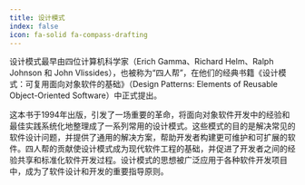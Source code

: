 ```yaml
---
title: 设计模式
index: false
icon: fa-solid fa-compass-drafting
---
```


设计模式最早由四位计算机科学家（Erich Gamma、Richard Helm、Ralph Johnson 和 John Vlissides），也被称为“四人帮”，在他们的经典书籍《设计模式：可复用面向对象软件的基础》（Design Patterns: Elements of Reusable Object-Oriented Software）中正式提出。

这本书于1994年出版，引发了一场重要的革命，将面向对象软件开发中的经验和最佳实践系统化地整理成了一系列常用的设计模式。这些模式的目的是解决常见的软件设计问题，并提供了通用的解决方案，帮助开发者构建更可维护和可扩展的软件。四人帮的贡献使设计模式成为现代软件工程的基础，并促进了开发者之间的经验共享和标准化软件开发过程。设计模式的思想被广泛应用于各种软件开发项目中，成为了软件设计和开发的重要指导原则。